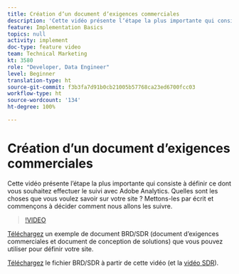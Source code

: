 ```yaml
---
title: Création dʼun document dʼexigences commerciales
description: 'Cette vidéo présente lʼétape la plus importante qui consiste à définir ce dont vous souhaitez effectuer le suivi avec Adobe Analytics. Quelles sont les choses que vous voulez savoir sur votre site ? Mettons-les par écrit et commençons à décider comment nous allons les suivre. '
feature: Implementation Basics
topics: null
activity: implement
doc-type: feature video
team: Technical Marketing
kt: 3580
role: "Developer, Data Engineer"
level: Beginner
translation-type: ht
source-git-commit: f3b3fa7d91b0cb21005b57768ca23ed6700fcc03
workflow-type: ht
source-wordcount: '134'
ht-degree: 100%

---
```



# Création dʼun document dʼexigences commerciales

Cette vidéo présente lʼétape la plus importante qui consiste à définir ce dont vous souhaitez effectuer le suivi avec Adobe Analytics. Quelles sont les choses que vous voulez savoir sur votre site ? Mettons-les par écrit et commençons à décider comment nous allons les suivre.

>[!VIDEO](https://video.tv.adobe.com/v/28758/?quality=12)

[Téléchargez](https://analytics.enablementadobe.com/files/brd-sdr-sample-template.xlsx) un exemple de document BRD/SDR (document dʼexigences commerciales et document de conception de solutions) que vous pouvez utiliser pour définir votre site.

[Téléchargez](https://analytics.enablementadobe.com/files/geometrixx-clothiers-brd-sdr.xlsx) le fichier BRD/SDR à partir de cette vidéo (et la [vidéo SDR](creating-and-maintaining-an-sdr.md)).

